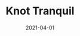 ---
description: ""
tags: 
  - "Lark Fontaine"
  - "Knot"
  - "Textiles"
image_primary: "img/KnotTranquil_large.jpg"
href: "https://www.larkfontaine.com/collections/textiles/products/knot-tranquil"
designer: "Lark Fontaine"
title: "Knot Tranquil"
category: "Textiles"
subtitle: ""
manufacturer: "Lark Fontaine"
slug: "/manufacturers/lark-fontaine/textiles/lark-fontaine-knot-tranquil"
date: "2021-04-01"
---